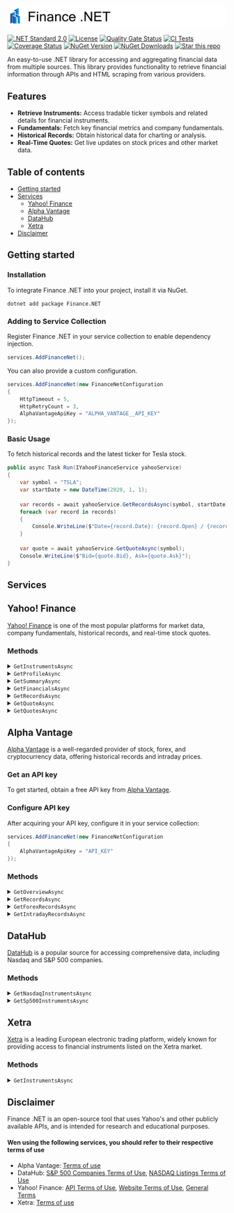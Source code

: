 ![Banner](./src/banner.png)

[![.NET Standard 2.0](https://img.shields.io/badge/.NET%20Standard-2.0-blue)](#)
[![License](https://img.shields.io/badge/License-MIT-blue.svg)](./LICENSE)
[![Quality Gate Status](https://sonarcloud.io/api/project_badges/measure?project=thorstenalpers_Finance.NET&metric=alert_status)](https://sonarcloud.io/project/issues?issueStatuses=OPEN%2CCONFIRMED&id=thorstenalpers_Finance.NET)
[![CI Tests](https://github.com/thorstenalpers/Finance.NET/actions/workflows/ci.yml/badge.svg)](https://github.com/thorstenalpers/Finance.NET/actions/workflows/ci.yml)
[![Coverage Status](https://coveralls.io/repos/github/thorstenalpers/Finance.NET/badge.svg?branch=develop)](https://coveralls.io/github/thorstenalpers/Finance.NET?branch=develop)
[![NuGet Version](https://img.shields.io/nuget/v/Finance.NET.svg)](https://www.nuget.org/packages/Finance.NET)
[![NuGet Downloads](https://img.shields.io/nuget/dt/Finance.NET.svg)](https://www.nuget.org/packages/Finance.NET)
[![Star this repo](https://img.shields.io/github/stars/thorstenalpers/Finance.NET.svg?style=social&label=Star&maxAge=60)](https://github.com/thorstenalpers/Finance.NET)

An easy-to-use .NET library for accessing and aggregating financial data from multiple sources. This library provides functionality to retrieve financial information through APIs and HTML scraping from various providers.

## Features

* **Retrieve Instruments:** Access tradable ticker symbols and related details for financial instruments.
* **Fundamentals:** Fetch key financial metrics and company fundamentals.
* **Historical Records:** Obtain historical data for charting or analysis.
* **Real-Time Quotes:** Get live updates on stock prices and other market data.

## Table of contents

* [Getting started](#getting-started)
* [Services](#services)
  * [Yahoo! Finance](#yahoo-finance)
  * [Alpha Vantage](#alpha-vantage)
  * [DataHub](#datahub)
  * [Xetra](#xetra)
* [Disclaimer](#disclaimer)

## Getting started

### Installation

To integrate Finance .NET into your project, install it via NuGet.

```shell
dotnet add package Finance.NET
```

### Adding to Service Collection

Register Finance .NET in your service collection to enable dependency injection.

```csharp
services.AddFinanceNet();
```

You can also provide a custom configuration.

```csharp
services.AddFinanceNet(new FinanceNetConfiguration
{
    HttpTimeout = 5,
    HttpRetryCount = 3,                                
    AlphaVantageApiKey = "ALPHA_VANTAGE__API_KEY"
});
```

### Basic Usage

To fetch historical records and the latest ticker for Tesla stock.

```csharp
public async Task Run(IYahooFinanceService yahooService)
{
    var symbol = "TSLA";
    var startDate = new DateTime(2020, 1, 1);

    var records = await yahooService.GetRecordsAsync(symbol, startDate);
    foreach (var record in records)
    {
        Console.WriteLine($"Date={record.Date}: {record.Open} / {record.Close}");
    }

    var quote = await yahooService.GetQuoteAsync(symbol);
    Console.WriteLine($"Bid={quote.Bid}, Ask={quote.Ask}");
}
```

## Services

## Yahoo! Finance

[Yahoo! Finance](https://finance.yahoo.com/) is one of the most popular platforms for market data, company fundamentals, historical records, and real-time stock quotes.

### Methods

<details><summary><code>GetInstrumentsAsync</code></summary>

#### Description

Retrieves a collection of financial instruments.

#### Parameters

* `EInstrumentType? filterByType`: An optional filter to specify the type of asset. If not provided, all asset types will be included. Possible values:
  * `Stock`: Most active stocks.
  * `ETF`: Most active exchange-traded funds (ETFs)
  * `Forex`: Available currencies (foreign exchange).
  * `Crypto`: Available cryptocurrencies.
  * `Index`: Available world indices.
* `CancellationToken token`: (Optional) Cancellation token to cancel the operation if needed.

#### Returns

A task that resolves to an `IEnumerable<Instrument>` containing the following properties for each item:

| Property           | Type              | Description                            | Example         |
|--------------------|-------------------|----------------------------------------|-----------------|
| `Symbol`           | `string?`         | The ticker symbol of the instrument.   | AAPL            |
| `InstrumentType`   | `EInstrumentType?`| The type of the financial instrument.  | Stock           |

#### Example

```csharp
public async Task Run(IYahooFinanceService yahooService)
{
    // Retrieve all instruments
    var instruments = await yahooService.GetInstrumentsAsync();

    // Retrieve only stock instruments
    var stockInstruments = await yahooService.GetInstrumentsAsync(EInstrumentType.Stock);

    foreach (var instrument in stockInstruments)
    {
        Console.WriteLine($"Symbol: {instrument.Symbol}, Type: {instrument.InstrumentType}");
    }
}
```

</details>

<details><summary><code>GetProfileAsync</code></summary>

#### Description

Retrieves the profile of a specific entity based on its symbol.

#### Parameters

* `string symbol`: The symbol of the quote (e.g., `"AAPL"` for Apple).
* `CancellationToken token`: (Optional) Cancellation token to cancel the operation if needed.

#### Returns

A task that resolves to a `Profile` containing the following properties:

| Property        | Type        | Description                                    | Example                     |
|-----------------|-------------|------------------------------------------------|-----------------------------|
| `Adress`        | `string?`   | The address.                     | One Apple Park Way, Cupertino, CA 95014 |
| `Phone`         | `string?`   | The phone number.                | +1-800-MY-APPLE             |
| `Website`       | `string?`   | The website URL.                 | <https://www.apple.com>       |
| `Sector`        | `string?`   | The sector in which the entity operates.       | Technology                  |
| `Industry`      | `string?`   | The industry the entity belongs to.            | Consumer Electronics        |
| `CntEmployees`  | `long?`     | The number of employees.                       | 164000                      |
| `Description`   | `string?`   | A brief description.             | Apple designs and ... |

#### Example

```csharp
public async Task Run(IYahooFinanceService yahooService)
{
    var profile = await yahooService.GetProfileAsync("AAPL");

    Console.WriteLine($"Address: {profile.Adress}");
    Console.WriteLine($"Sector: {profile.Sector}");
    Console.WriteLine($"Industry: {profile.Industry}");
    Console.WriteLine($"Description: {profile.Description}");
}
```

</details>

<details><summary><code>GetSummaryAsync</code></summary>

#### Description

Retrieves the summary of a specific asset based on its symbol.

#### Parameters

* `string symbol`: The symbol of the quote (e.g., `"AAPL"` for Apple).
* `CancellationToken token`: (Optional) Cancellation token to cancel the operation if needed.

#### Returns

A task that resolves to a `Summary` containing the following properties:

| Property                | Type          | Description                                                   | Example                 |
|-------------------------|---------------|---------------------------------------------------------------|-------------------------|
| `Name`                  | `string?`     | Name of the asset.                                            | Apple Inc.              |
| `MarketTimeNotice`      | `string?`     | Notice of market status.                                      | Market Closed           |
| `PreviousClose`         | `decimal?`    | Previous closing price.                                       | 180.14                  |
| `Open`                  | `decimal?`    | Opening price of the stock.                                   | 182.20                  |
| `Bid`                   | `decimal?`    | Current bid price.                                            | 180.00                  |
| `Ask`                   | `decimal?`    | Current ask price.                                            | 181.00                  |
| `DaysRange_Min`         | `decimal?`    | Minimum price today.                                          | 179.50                  |
| `DaysRange_Max`         | `decimal?`    | Maximum price today.                                          | 183.00                  |
| `WeekRange52_Min`       | `decimal?`    | Minimum price in 52 weeks.                                    | 130.20                  |
| `WeekRange52_Max`       | `decimal?`    | Maximum price in 52 weeks.                                    | 190.50                  |
| `Volume`                | `decimal?`    | Total volume traded today.                                    | 25,000,000              |
| `AvgVolume`             | `decimal?`    | Average daily volume.                                         | 30,000,000              |
| `MarketCap_Intraday`    | `decimal?`    | Market cap in the current session.                            | 2.85T                   |
| `Beta_5Y_Monthly`       | `decimal?`    | 5-year beta (monthly data).                                   | 1.20                    |
| `PE_Ratio_TTM`          | `decimal?`    | Price-to-earnings ratio (TTM).                                | 28.90                   |
| `EPS_TTM`               | `decimal?`    | Earnings per share (TTM).                                     | 6.22                    |
| `EarningsDate`          | `DateTime?`   | Date of the next earnings report.                             | 2025-02-15              |
| `Forward_Dividend`      | `decimal?`    | Expected forward dividend.                                    | 0.88                    |
| `Forward_Yield`         | `decimal?`    | Forward dividend yield.                                       | 0.49%                   |
| `Ex_DividendDate`       | `DateTime?`   | Ex-dividend date.                                             | 2025-01-10              |
| `OneYearTargetEst`      | `decimal?`    | One-year target price estimate.

#### Example

```csharp
public async Task Run(IYahooFinanceService yahooService)
{
    // Retrieve the summary for Apple Inc.
    var summary = await yahooService.GetSummaryAsync("AAPL");

    Console.WriteLine($"Name: {summary.Name}");
    Console.WriteLine($"Previous Close: {summary.PreviousClose}");
    Console.WriteLine($"Open: {summary.Open}");
    Console.WriteLine($"Bid: {summary.Bid}");
    Console.WriteLine($"Ask: {summary.Ask}");
    Console.WriteLine($"Average Volume: {summary.AvgVolume}");
    Console.WriteLine($"EPS (TTM): {summary.EPS_TTM}");
}
```

</details>

<details><summary><code>GetFinancialsAsync</code></summary>

#### Description

Retrieves the financial reports for a specified asset identified by its symbol.

#### Parameters

* `string symbol`: The symbol of the quote (e.g., `"AAPL"` for Apple).
* `CancellationToken token`: (Optional) Cancellation token to cancel the operation if needed.

#### Returns

A task that resolves to a `Dictionary<string, FinancialReport>` where the key is the label (e.g., "Annual Report 2024") and the value is a `FinancialReport` containing the following properties:

| Property                                         | Type          | Description                                                                                 | Example                  |
|--------------------------------------------------|---------------|---------------------------------------------------------------------------------------------|--------------------------|
| `TickerSymbol`                                   | `string?`     | The company's stock symbol.                                                                | AAPL                     |
| `TotalRevenue`                                   | `decimal?`    | Total revenue generated.                                                                   | 394,328,000,000          |
| `CostOfRevenue`                                  | `decimal?`    | Direct costs of goods/services sold.                                                       | 213,459,000,000          |
| `GrossProfit`                                    | `decimal?`    | Gross profit (Revenue - Cost of Revenue).                                                  | 180,869,000,000          |
| `OperatingExpense`                               | `decimal?`    | Operating expenses incurred.                                                               | 34,152,000,000           |
| `OperatingIncome`                                | `decimal?`    | Operating income (Gross Profit - Operating Expenses).                                      | 146,717,000,000          |
| `NetNonOperatingInterestIncomeExpense`           | `decimal?`    | Net non-operating interest income/expense.                                                 | 2,500,000,000            |
| `OtherIncomeExpense`                             | `decimal?`    | Other non-core income/expenses.                                                            | -1,200,000,000           |
| `PretaxIncome`                                   | `decimal?`    | Pretax income before taxes.                                                                | 148,017,000,000          |
| `TaxProvision`                                   | `decimal?`    | Income taxes provisioned.                                                                  | 25,000,000,000           |
| `NetIncomeCommonStockholders`                    | `decimal?`    | Net income for common stockholders.                                                       | 123,017,000,000          |
| `DilutedNIAvailableToComStockholders`            | `decimal?`    | Diluted net income for common stockholders.                                               | 120,517,000,000          |
| `BasicEPS`                                       | `decimal?`    | Basic earnings per share.                                                                  | 6.25                     |
| `DilutedEPS`                                     | `decimal?`    | Diluted earnings per share.                                                                | 6.15                     |
| `BasicAverageShares`                             | `decimal?`    | Basic average shares for EPS.                                                             | 19,700,000,000           |
| `DilutedAverageShares`                           | `decimal?`    | Diluted average shares for EPS.                                                           | 19,600,000,000           |
| `TotalOperatingIncomeAsReported`                 | `decimal?`    | Reported total operating income.                                                          | 146,700,000,000          |
| `TotalExpenses`                                  | `decimal?`    | Total expenses incurred.                                                                   | 247,611,000,000          |
| `NetIncomeFromContinuingAndDiscontinuedOperation`| `decimal?`    | Net income from all operations.                                                           | 123,017,000,000          |
| `NormalizedIncome`                               | `decimal?`    | Normalized income adjusted for irregularities.                                             | 125,500,000,000          |
| `InterestIncome`                                 | `decimal?`    | Interest income earned.                                                                   | 5,000,000,000            |
| `InterestExpense`                                | `decimal?`    | Interest expense incurred.                                                                | 2,500,000,000            |
| `NetInterestIncome`                              | `decimal?`    | Net interest income (Income - Expense).                                                  | 2,500,000,000            |
| `EBIT`                                           | `decimal?`    | Earnings Before Interest and Taxes.                                                       | 148,217,000,000          |
| `EBITDA`                                         | `decimal?`    | Earnings Before Interest, Taxes, Depreciation, and Amortization.                          | 151,217,000,000          |
| `ReconciledCostOfRevenue`                        | `decimal?`    | Adjusted cost of revenue.                                                                 | 212,000,000,000          |
| `ReconciledDepreciation`                         | `decimal?`    | Adjusted depreciation expense.                                                            | 3,000,000,000            |
| `NetIncomeFromContinuingOperationNetMinorityInterest` | `decimal?`| Net income from continuing operations.                                                   | 121,017,000,000          |
| `TotalUnusualItemsExcludingGoodwill`             | `decimal?`    | Total unusual items, excluding goodwill.                                                  | -2,000,000,000           |
| `TotalUnusualItems`                              | `decimal?`    | Total unusual items, including goodwill.                                                  | -2,000,000,000           |
| `NormalizedEBITDA`                               | `decimal?`    | Adjusted EBITDA for unusual items.                                                       | 153,217,000,000          |
| `TaxRateForCalcs`                                | `decimal?`    | Tax rate used in calculations.                                                           | 16.9%                    |
| `TaxEffectOfUnusualItems`                        | `decimal?`    | Tax effect of unusual items.                                                             | -500,000,000             |

#### Example

```csharp
public async Task Run(IYahooFinanceService yahooService)
{
    // Retrieve financial reports for Apple Inc.
    var financialReports = await yahooService.GetFinancialsAsync("AAPL");

    foreach (var label in financialReports.Keys)
    {
        var report = financialReports[label];
        Console.WriteLine($"Label: {label}");
        Console.WriteLine($"Ticker Symbol: {report.TickerSymbol}");
        Console.WriteLine($"Total Revenue: {report.TotalRevenue}");
        Console.WriteLine($"Cost of Revenue: {report.CostOfRevenue}");
        Console.WriteLine($"Gross Profit: {report.GrossProfit}");
        Console.WriteLine($"Operating Income: {report.OperatingIncome}");
        Console.WriteLine($"Net Income: {report.NetIncomeCommonStockholders}");
        Console.WriteLine();
    }
}
```

</details>

<details><summary><code>GetRecordsAsync</code></summary>

#### Description

Retrieves historical stock market data records for a specified asset identified by its symbol. Users can specify an optional date range.

#### Parameters

* `string symbol`: The symbol of the quote (e.g., `"AAPL"` for Apple).
* `DateTime? startDate`: (Optional) Start date for retrieving historical records. Defaults to 7 days before the current date if not provided.
* `DateTime? endDate`: (Optional) End date for retrieving historical records. Defaults to the current date if not provided.
* `CancellationToken token`: (Optional) Cancellation token to cancel the operation if needed.

#### Returns

A task that resolves to an `IEnumerable<Record>`, where each `Record` represents a historical data point with the following properties:

| Property          | Type        | Description                                                                                 | Example           |
|-------------------|-------------|---------------------------------------------------------------------------------------------|-------------------|
| `Date`            | `DateTime`  | The date of the record.                                                                     | 2025-01-01        |
| `Open`            | `decimal?`  | The opening price.                                                                          | 150.25            |
| `High`            | `decimal?`  | The highest price during the trading session.                                               | 155.00            |
| `Low`             | `decimal?`  | The lowest price during the trading session.                                                | 148.50            |
| `Close`           | `decimal?`  | The closing price at the end of the trading session.                                        | 152.75            |
| `AdjustedClose`   | `decimal?`  | The adjusted closing price, accounting for stock splits and dividends.                      | 153.00            |
| `Volume`          | `long?`     | The trading volume (number of shares traded).                                               | 10,000,000        |

#### Example

```csharp
public async Task Run(IYahooFinanceService yahooService)
{
    // Retrieve historical records for Apple Inc. for the last 30 days
    var startDate = DateTime.UtcNow.AddDays(-30);
    var endDate = DateTime.UtcNow;

    var records = await yahooService.GetRecordsAsync("AAPL", startDate, endDate);

    foreach (var record in records)
    {
        Console.WriteLine($"Date: {record.Date:yyyy-MM-dd}");
        Console.WriteLine($"Open: {record.Open:C}");
        Console.WriteLine($"Close: {record.Close:C}");
        Console.WriteLine();
    }
}
```

</details>

<details><summary><code>GetQuoteAsync</code></summary>

#### Description

Retrieves detailed information about a specific financial quote, identified by its symbol. This API is useful for accessing comprehensive data about a stock, ETF, or other traded financial instruments.

#### Parameters

* `string symbol`: The symbol of the quote (e.g., `"AAPL"` for Apple).
* `CancellationToken token`: (Optional) A cancellation token that can be used to cancel the operation if needed.

#### Returns

A task that resolves to a `Quote` object. The `Quote` record contains detailed information about the requested financial instrument, as described in the table below.

| Property                          | Type         | Description                                                             | Example           |
|------------------------------------|--------------|-------------------------------------------------------------------------|-------------------|
| `Language`                         | `string?`    | The language of the quote.                                               | "en"              |
| `Region`                           | `string?`    | The region of the quote.                                                 | "US"              |
| `QuoteType`                        | `string?`    | The type of the quote.                                                   | "equity"          |
| `TypeDisp`                         | `string?`    | The display type of the quote.                                           | "STOCK"           |
| `QuoteSourceName`                  | `string?`    | The source of the quote.                                                 | "Yahoo Finance"   |
| `CustomPriceAlertConfidence`       | `string?`    | The confidence level of a custom price alert.                            | "HIGH"            |
| `Currency`                         | `string?`    | The currency in which the stock is traded.                               | "USD"             |
| `Exchange`                         | `string?`    | The exchange on which the stock is listed.                               | "NASDAQ"          |
| `ShortName`                        | `string?`    | The short name of the symbol.                                            | "AAPL"            |
| `LongName`                         | `string?`    | The full name of the symbol.                                             | "Apple Inc."      |
| `ExchangeTimezoneName`             | `string?`    | The time zone of the exchange.                                           | "America/New_York"|
| `ExchangeTimezoneShortName`        | `string?`    | The abbreviated time zone of the exchange.                               | "EST"             |
| `GmtOffSetMilliseconds`            | `long?`      | The GMT offset in milliseconds.             | -18000000         |
| `Market`                           | `string?`    | The market the instrument is listed on.                                  | "Equity"          |
| `EsgPopulated`                     | `bool?`      | Indicates if ESG.  | `true`            |
| `RegularMarketChangePercent`       | `double?`    | The percentage change in the regular market price.                       | 2.35              |
| `RegularMarketPrice`               | `double?`    | The regular market price of the stock.                                   | 145.67            |
| `MarketState`                      | `string?`    | The market state (e.g., open or closed).                                 | "OPEN"            |
| `FullExchangeName`                 | `string?`    | The full name of the exchange.                                           | "NASDAQ Stock Market"|
| `FinancialCurrency`                | `string?`    | The financial currency used for the quote.                               | "USD"             |
| `RegularMarketOpen`                | `double?`    | The opening price of the regular market.                                 | 143.50            |
| `AverageDailyVolume3Month`         | `long?`      | The average volume over the last 3 months.                               | 1500000           |
| `AverageDailyVolume10Day`          | `long?`      | The average volume over the last 10 days.                                | 2000000           |
| `FiftyTwoWeekLowChange`            | `double?`    | The change in the 52-week low price.                                    | 10.00             |
| `FiftyTwoWeekLowChangePercent`     | `double?`    | The percentage change in the 52-week low price.                         | 7.5               |
| `FiftyTwoWeekRange`                | `string?`    | The 52-week price range.                                                 | "120.00 - 160.00" |
| `FiftyTwoWeekHighChange`           | `double?`    | The change in the 52-week high price.                                   | -5.00             |
| `FiftyTwoWeekHighChangePercent`    | `double?`    | The percentage change in the 52-week high price.                        | -3.12             |
| `FiftyTwoWeekLow`                  | `double?`    | The price at its 52-week low.                                           | 120.00            |
| `FiftyTwoWeekHigh`                 | `double?`    | The price at its 52-week high.                                          | 160.00            |
| `FiftyTwoWeekChangePercent`        | `double?`    | The percentage change in the 52-week price.                             | 5.0               |
| `EarningsDate`                     | `DateTime?`  | The earnings date.                                                       | 2025-02-01        |
| `DividendRate`                     | `double?`    | The current dividend rate.                                               | 0.22              |
| `DividendDate`                     | `DateTime?`  | The date of the next dividend payment.                                   | 2025-04-15        |
| `TrailingAnnualDividendYield`      | `double?`    | The trailing annual dividend yield.                                      | 1.5               |
| `MarketCap`                        | `long?`      | The market capitalization of the company.                                | 2450000000000     |
| `ForwardPe`                        | `double?`    | The forward PE ratio.                                                    | 28.9              |
| `PriceToBook`                      | `double?`    | The price-to-book ratio.                                                 | 12.5              |
| `AverageAnalystRating`             | `string?`    | The average analyst rating.                                              | "Buy"             |
| `Tradeable`                        | `bool?`      | Indicates whether the instrument is tradeable.                           | `true`            |
| `HasPrePostMarketData`             | `bool?`      | Has the quote pre/post-market data.                    | `true`            |
| `FirstTradeDate`                   | `DateTime?`  | The date of the first trade.                                             | 1980-12-12        |
| `DisplayName`                      | `string?`    | The display name of the stock.                                           | "Apple Inc."      |
| `Symbol`                           | `string?`    | The symbol (ticker) of the stock.                                        | "AAPL"            |

#### Example

```csharp
public async Task DisplayQuote(IYahooFinanceService yahooService)
{
    // Retrieve a quote for Apple Inc.
    var quote = await yahooService.GetQuoteAsync("AAPL");

    Console.WriteLine($"Symbol: {quote.Symbol}");
    Console.WriteLine($"Name: {quote.ShortName}");
    Console.WriteLine($"Market Price: {quote.RegularMarketPrice:C}");
    Console.WriteLine($"52-Week High: {quote.FiftyTwoWeekHigh:C}");
    Console.WriteLine($"52-Week Low: {quote.FiftyTwoWeekLow:C}");
    Console.WriteLine($"Market Cap: {quote.MarketCap:N0}");
    Console.WriteLine($"Currency: {quote.Currency}");
}
```

</details>

<details><summary><code>GetQuotesAsync</code></summary>

#### Description

Retrieves quote data for multiple financial instruments identified by their symbols. The data includes detailed information about each instrument, such as pricing, market performance, and other financial metrics.

#### Parameters

* `List<string> symbols`: A list of symbols for which to retrieve data (e.g., `["AAPL", "MSFT", "GOOGL"]`).
* `CancellationToken token`: (Optional) Cancellation token to cancel the operation if needed.

#### Returns

A task that resolves to an `IEnumerable<Quote>`, where each `Quote` provides comprehensive data about a specific instrument.

| Property                          | Type         | Description                                                             | Example           |
|------------------------------------|--------------|-------------------------------------------------------------------------|-------------------|
| `Language`                         | `string?`    | The language of the quote.                                               | "en"              |
| `Region`                           | `string?`    | The region of the quote.                                                 | "US"              |
| `QuoteType`                        | `string?`    | The type of the quote.                                                   | "equity"          |
| `TypeDisp`                         | `string?`    | The display type of the quote.                                           | "STOCK"           |
| `QuoteSourceName`                  | `string?`    | The source of the quote.                                                 | "Yahoo Finance"   |
| `CustomPriceAlertConfidence`       | `string?`    | The confidence level of a custom price alert.                            | "HIGH"            |
| `Currency`                         | `string?`    | The currency in which the stock is traded.                               | "USD"             |
| `Exchange`                         | `string?`    | The exchange on which the stock is listed.                               | "NASDAQ"          |
| `ShortName`                        | `string?`    | The short name of the symbol.                                            | "AAPL"            |
| `LongName`                         | `string?`    | The full name of the symbol.                                             | "Apple Inc."      |
| `ExchangeTimezoneName`             | `string?`    | The time zone of the exchange.                                           | "America/New_York"|
| `ExchangeTimezoneShortName`        | `string?`    | The abbreviated time zone of the exchange.                               | "EST"             |
| `GmtOffSetMilliseconds`            | `long?`      | The GMT offset in milliseconds.             | -18000000         |
| `Market`                           | `string?`    | The market the instrument is listed on.                                  | "Equity"          |
| `EsgPopulated`                     | `bool?`      | Indicates if ESG.  | `true`            |
| `RegularMarketChangePercent`       | `double?`    | The percentage change in the regular market price.                       | 2.35              |
| `RegularMarketPrice`               | `double?`    | The regular market price of the stock.                                   | 145.67            |
| `MarketState`                      | `string?`    | The market state (e.g., open or closed).                                 | "OPEN"            |
| `FullExchangeName`                 | `string?`    | The full name of the exchange.                                           | "NASDAQ Stock Market"|
| `FinancialCurrency`                | `string?`    | The financial currency used for the quote.                               | "USD"             |
| `RegularMarketOpen`                | `double?`    | The opening price of the regular market.                                 | 143.50            |
| `AverageDailyVolume3Month`         | `long?`      | The average volume over the last 3 months.                               | 1500000           |
| `AverageDailyVolume10Day`          | `long?`      | The average volume over the last 10 days.                                | 2000000           |
| `FiftyTwoWeekLowChange`            | `double?`    | The change in the 52-week low price.                                    | 10.00             |
| `FiftyTwoWeekLowChangePercent`     | `double?`    | The percentage change in the 52-week low price.                         | 7.5               |
| `FiftyTwoWeekRange`                | `string?`    | The 52-week price range.                                                 | "120.00 - 160.00" |
| `FiftyTwoWeekHighChange`           | `double?`    | The change in the 52-week high price.                                   | -5.00             |
| `FiftyTwoWeekHighChangePercent`    | `double?`    | The percentage change in the 52-week high price.                        | -3.12             |
| `FiftyTwoWeekLow`                  | `double?`    | The price at its 52-week low.                                           | 120.00            |
| `FiftyTwoWeekHigh`                 | `double?`    | The price at its 52-week high.                                          | 160.00            |
| `FiftyTwoWeekChangePercent`        | `double?`    | The percentage change in the 52-week price.                             | 5.0               |
| `EarningsDate`                     | `DateTime?`  | The earnings date.                                                       | 2025-02-01        |
| `DividendRate`                     | `double?`    | The current dividend rate.                                               | 0.22              |
| `DividendDate`                     | `DateTime?`  | The date of the next dividend payment.                                   | 2025-04-15        |
| `TrailingAnnualDividendYield`      | `double?`    | The trailing annual dividend yield.                                      | 1.5               |
| `MarketCap`                        | `long?`      | The market capitalization of the company.                                | 2450000000000     |
| `ForwardPe`                        | `double?`    | The forward PE ratio.                                                    | 28.9              |
| `PriceToBook`                      | `double?`    | The price-to-book ratio.                                                 | 12.5              |
| `AverageAnalystRating`             | `string?`    | The average analyst rating.                                              | "Buy"             |
| `Tradeable`                        | `bool?`      | Indicates whether the instrument is tradeable.                           | `true`            |
| `HasPrePostMarketData`             | `bool?`      | Has the quote pre/post-market data.                    | `true`            |
| `FirstTradeDate`                   | `DateTime?`  | The date of the first trade.                                             | 1980-12-12        |
| `DisplayName`                      | `string?`    | The display name of the stock.                                           | "Apple Inc."      |
| `Symbol`                           | `string?`    | The symbol (ticker) of the stock.                                        | "AAPL"            |

#### Example

```csharp
public async Task Run(IYahooFinanceService yahooService)
{
    // Retrieve quotes for Apple, Microsoft, and Google
    var symbols = new List<string> { "AAPL", "MSFT", "GOOGL" };

    var quotes = await yahooService.GetQuotesAsync(symbols);

    foreach (var quote in quotes)
    {
        Console.WriteLine($"Symbol: {quote.Symbol}");
        Console.WriteLine($"Name: {quote.DisplayName}");
        Console.WriteLine($"Price: {quote.RegularMarketPrice:C}");
        Console.WriteLine($"52-Week High: {quote.FiftyTwoWeekHigh:C}");
        Console.WriteLine($"52-Week Low: {quote.FiftyTwoWeekLow:C}");
        Console.WriteLine($"Market Cap: {quote.MarketCap:N0}");
        Console.WriteLine($"Dividend Yield: {quote.DividendYield:P}");
        Console.WriteLine($"Earnings Date: {quote.EarningsDate:yyyy-MM-dd}");
        Console.WriteLine();
    }
}
```

</details>

## Alpha Vantage

[Alpha Vantage](https://www.alphavantage.co) is a well-regarded provider of stock, forex, and cryptocurrency data, offering historical records and intraday prices.

### Get an API key

To get started, obtain a free API key from [Alpha Vantage](https://www.alphavantage.co/support/#api-key).

### Configure API key

After acquiring your API key, configure it in your service collection:

```csharp
services.AddFinanceNet(new FinanceNetConfiguration
{
    AlphaVantageApiKey = "API_KEY"
});
```

### Methods

<details><summary><code>GetOverviewAsync</code></summary>

#### Description

Retrieves an instrument overview for a specified stock symbol.

#### Parameters

* `string symbol`: The symbol of the asset (e.g., `"AAPL"` for Apple).
* `CancellationToken token`: (Optional) A token to cancel the operation if needed.

#### Returns

A task that resolves to an `InstrumentOverview?`. The `InstrumentOverview` contains the following properties that provide key information about the company:

| Property                      | Type       | Description                                                                                | Example                           |
|-------------------------------|------------|--------------------------------------------------------------------------------------------|-----------------------------------|
| `Symbol`                       | `string?`  | The stock symbol.                                                                          | "AAPL"                            |
| `AssetType`                    | `string?`  | The type of asset (e.g., stock, ETF).                                                      | "Equity"                          |
| `Name`                         | `string?`  | The name of the ticker or company.                                                         | "Apple Inc."                      |
| `Description`                  | `string?`  | A brief company description.                                                               | "Designs ... ."   |
| `CIK`                          | `string?`  | The Central Index Key (CIK) of the company.                                                | "0000320193"                      |
| `Exchange`                     | `string?`  | The exchange where the company is listed.                                                  | "NASDAQ"                          |
| `Currency`                     | `string?`  | The currency used for financials.                                                          | "USD"                             |
| `Country`                      | `string?`  | The country where the company is located.                                                  | "United States"                   |
| `Sector`                       | `string?`  | The company's sector (e.g., Technology).                                                   | "Technology"                      |
| `Industry`                     | `string?`  | The industry the company operates in.                                                      | "Consumer Electronics"            |
| `Address`                      | `string?`  | The company's headquarters address.                                                        | "Cupertino, CA"                   |
| `OfficialSite`                 | `string?`  | The official website of the company.                                                       | "<https://www.apple.com>"            |
| `FiscalYearEnd`                | `string?`  | The fiscal year end date.                                                                   | "September 30"                    |
| `LatestQuarter`                | `string?`  | The most recent available quarter.                                                         | "Q3 2024"                         |
| `MarketCapitalization`         | `long?`    | The market capitalization.                                                                  | 2320000000000                     |
| `EBITDA`                       | `string?`  | EBITDA.                           | "11200000000"                     |
| `PERatio`                      | `string?`  | The Price-to-Earnings ratio.                                                                | "27.5"                            |
| `PEGRatio`                     | `string?`  | The Price/Earnings-to-Growth ratio.                                                         | "1.4"                             |
| `BookValue`                    | `string?`  | The company's book value.                                                                  | "10.52"                           |
| `DividendPerShare`             | `string?`  | The dividend per share.                                                                     | "0.82"                            |
| `DividendYield`                | `string?`  | The dividend yield.                                                                         | "1.5%"                             |
| `EPS`                          | `string?`  | Earnings per share.                                                                         | "5.26"                            |
| `RevenuePerShareTTM`           | `string?`  | Revenue per share for the trailing twelve months.                                           | "30.5"                            |
| `ProfitMargin`                 | `string?`  | Profit margin.                                                                              | "25%"                             |
| `OperatingMarginTTM`           | `string?`  | Operating margin for the trailing twelve months.                                            | "22%"                             |
| `ReturnOnAssetsTTM`            | `string?`  | Return on assets for the trailing twelve months.                                           | "14%"                             |
| `ReturnOnEquityTTM`            | `string?`  | Return on equity for the trailing twelve months.                                           | "40%"                             |
| `RevenueTTM`                   | `string?`  | Revenue for the trailing twelve months.                                                     | "386000000000"                    |
| `GrossProfitTTM`               | `string?`  | Gross profit for the trailing twelve months.                                                | "160000000000"                    |
| `DilutedEPSTTM`                | `string?`  | Diluted earnings per share for the trailing twelve months.                                 | "5.10"                            |
| `QuarterlyEarningsGrowthYOY`   | `string?`  | Quarterly earnings growth year-over-year.                                                  | "15%"                             |
| `QuarterlyRevenueGrowthYOY`    | `string?`  | Quarterly revenue growth year-over-year.                                                   | "10%"                             |
| `AnalystTargetPrice`           | `string?`  | Analyst target price for the stock.                                                        | "175.00"                          |
| `AnalystRatingStrongBuy`       | `string?`  | Percentage of analysts recommending a strong buy.                                           | "60%"                             |
| `AnalystRatingBuy`             | `string?`  | Percentage of analysts recommending a buy.                                                 | "30%"                             |
| `AnalystRatingHold`            | `string?`  | Percentage of analysts recommending a hold.                                                | "10%"                             |
| `AnalystRatingSell`            | `string?`  | Percentage of analysts recommending a sell.                                                 | "0%"                              |
| `AnalystRatingStrongSell`      | `string?`  | Percentage of analysts recommending a strong sell.                                          | "0%"                              |
| `TrailingPE`                   | `string?`  | Trailing Price-to-Earnings ratio.                                                           | "28"                              |
| `ForwardPE`                    | `string?`  | Forward Price-to-Earnings ratio.                                                            | "25"                              |
| `PriceToSalesRatioTTM`         | `string?`  | Price-to-Sales ratio for the trailing twelve months.                                        | "6.5"                             |
| `PriceToBookRatio`             | `string?`  | Price-to-Book ratio.                                                                        | "4.3"                             |
| `EVToRevenue`                  | `string?`  | Enterprise value-to-revenue ratio.                                                          | "8.2"                             |
| `EVToEBITDA`                   | `string?`  | Enterprise value-to-EBITDA ratio.                                                           | "14.5"                            |
| `Beta`                         | `string?`  | Beta value, measuring stock volatility.                                                     | "1.2"                             |
| `FiftySecondWeekHigh`          | `string?`  | 52-week high stock price.                                                                   | "179.50"                          |
| `FiftySecondWeekLow`           | `string?`  | 52-week low stock price.                                                                    | "120.10"                          |
| `FiftyDayMovingAverage`        | `string?`  | 50-day moving average.                                                                      | "153.25"                          |
| `TwoHundredDayMovingAverage`   | `string?`  | 200-day moving average.                                                                     | "157.80"                          |
| `SharesOutstanding`            | `string?`  | Number of shares outstanding.                                                               | "5000000000"                      |
| `DividendDate`                 | `string?`  | Next dividend payment date.                                                                  | "2025-02-01"                      |
| `ExDividendDate`               | `string?`  | Ex-dividend date.

#### Example

```csharp
public async Task Run(IAlphaVantageService alphaVantageService)
{
    // Retrieve the overview for Apple Inc.
    var overview = await alphaVantageService.GetOverviewAsync("AAPL");

    if (overview != null)
    {
        Console.WriteLine($"Symbol: {overview.Symbol}");
        Console.WriteLine($"Name: {overview.Name}");
        Console.WriteLine($"Sector: {overview.Sector}");
        Console.WriteLine($"Market Capitalization: {overview.MarketCapitalization}");
        Console.WriteLine($"Dividend Yield: {overview.DividendYield}");
        Console.WriteLine($"P/E Ratio: {overview.PERatio}");
        Console.WriteLine($"Revenue (TTM): {overview.RevenueTTM}");
    }
}
```

</details>

<details><summary><code>GetRecordsAsync</code></summary>

#### Description

Retrieves historical daily stock records for a given symbol within an optional date range.

#### Parameters

* `string symbol`: The stock symbol (e.g., `"AAPL"` for Apple).
* `DateTime? startDate`: (Optional) Start date for the records. Defaults to 7 days ago.
* `DateTime? endDate`: (Optional) End date for the records. Defaults to current date.
* `CancellationToken token`: (Optional) A token to cancel the operation.

#### Returns

A task that resolves to an `IEnumerable<Record>`, with the following properties:

| Property            | Type       | Description                                                                              | Example     |
|---------------------|------------|------------------------------------------------------------------------------------------|-------------|
| `Date`              | `DateTime` | The date of the record.                                                                  | "2024-12-15"|
| `Open`              | `double?`  | The opening price of the asset.                                                          | 150.25      |
| `Low`               | `double?`  | The lowest price of the asset on that date.                                               | 148.75      |
| `High`              | `double?`  | The highest price of the asset on that date.                                             | 153.50      |
| `Close`             | `double?`  | The closing price of the asset.                                                          | 151.00      |
| `AdjustedClose`     | `double?`  | The adjusted closing price, considering stock splits and dividends.                       | 150.80      |
| `Volume`            | `long?`    | The trading volume of the asset on that date.                                            | 1000000     |
| `SplitCoefficient`  | `double?`  | The stock split coefficient, if any, for the given date.                                  | 1.0         |

#### Example

```csharp
public async Task Run(IAlphaVantageService alphaVantageService)
{
    // Retrieve historical records for Apple Inc. (AAPL)
    var records = await alphaVantageService.GetRecordsAsync("AAPL", DateTime.Now.AddDays(-7), DateTime.Now);

    foreach (var record in records)
    {
        Console.WriteLine($"Date: {record.Date.ToShortDateString()}");
        Console.WriteLine($"Open: {record.Open}");
        Console.WriteLine($"High: {record.High}");
        Console.WriteLine($"Low: {record.Low}");
        Console.WriteLine($"Close: {record.Close}");
        Console.WriteLine($"Adjusted Close: {record.AdjustedClose}");
        Console.WriteLine($"Volume: {record.Volume}");
        Console.WriteLine($"Split Coefficient: {record.SplitCoefficient}");
        Console.WriteLine();
    }
}
```

</details>

<details><summary><code>GetForexRecordsAsync</code></summary>

#### Description

Retrieves historical daily forex (foreign exchange) records for a given currency pair within a specified date range.

#### Parameters

* `string currency1`: The source currency (e.g., `"USD"`).
* `string currency2`: The target currency (e.g., `"EUR"`).
* `DateTime startDate`: The start date for the records.
* `DateTime? endDate`: (Optional) The end date for the records. Defaults to the current date.
* `CancellationToken token`: (Optional) A token to cancel the operation.

#### Returns

A task that resolves to an `IEnumerable<ForexRecord>`, with the following properties:

| Property            | Type       | Description                                                                              | Example     |
|---------------------|------------|------------------------------------------------------------------------------------------|-------------|
| `Date`              | `DateTime?` | The date of the forex record.                                                            | "2024-12-15"|
| `Open`              | `double?`  | The opening price of the currency pair for that date.                                     | 1.1215      |
| `High`              | `double?`  | The highest price of the currency pair for that date.                                    | 1.1250      |
| `Low`               | `double?`  | The lowest price of the currency pair for that date.                                     | 1.1180      |
| `Close`             | `double?`  | The closing price of the currency pair for that date.                                    | 1.1220      |

#### Example

```csharp
public async Task Run(IAlphaVantageService alphaVantageService)
{
    // Retrieve historical forex records for USD to EUR
    var forexRecords = await alphaVantageService.GetForexRecordsAsync("USD", "EUR", DateTime.Now.AddDays(-7));

    foreach (var record in forexRecords)
    {
        Console.WriteLine($"Date: {record.Date}");
        Console.WriteLine($"Open: {record.Open}");
        Console.WriteLine($"Close: {record.Close}");
    }
}
```

</details>

<details><summary><code>GetIntradayRecordsAsync</code></summary>

#### Description

Retrieves intraday stock records for a given symbol within a specified date range and time interval.

#### Parameters

* `string symbol`: The stock symbol (e.g., `"AAPL"` for Apple).
* `DateTime startDate`: The start date for the records.
* `DateTime? endDate`: (Optional) The end date for the records. Defaults to the current date.
* `EInterval interval`: The time interval between data points. Default is 15 minutes. Possible values:
  * `Interval_1Min`
  * `Interval_5Min`
  * `Interval_15Min`
  * `Interval_30Min`
  * `Interval_60Min`
* `CancellationToken token`: (Optional) A token to cancel the operation.

#### Returns

A task that resolves to an `IEnumerable<IntradayRecord>`, with the following properties:

| Property         | Type       | Description                                                             | Example     |
|------------------|------------|-------------------------------------------------------------------------|-------------|
| `DateTime`       | `DateTime` | The date and time of the record.                                         | "2024-12-15 09:30" |
| `Open`           | `double`   | The opening price of the stock for that interval.                        | 145.32      |
| `High`           | `double`   | The highest price of the stock for that interval.                        | 147.10      |
| `Low`            | `double`   | The lowest price of the stock for that interval.                         | 144.98      |
| `Close`          | `double`   | The closing price of the stock for that interval.                        | 146.30      |
| `Volume`         | `long`     | The trading volume during that interval.                                 | 1234567    |

#### Example

```csharp
public async Task Run(IAlphaVantageService alphaVantageService)
{
    // Retrieve intraday stock records for AAPL with a 15-minute interval
    var intradayRecords = await alphaVantageService.GetIntradayRecordsAsync("AAPL", DateTime.Now.AddDays(-1), DateTime.Now, EInterval.Interval_15Min);

    foreach (var record in intradayRecords)
    {
        Console.WriteLine($"DateTime: {record.DateTime}");
        Console.WriteLine($"Open: {record.Open}");
        Console.WriteLine($"Close: {record.Close}");
    }
}
```

</details>

## DataHub

[DataHub](https://datahub.io) is a popular source for accessing comprehensive data, including Nasdaq and S&P 500 companies.

### Methods

<details><summary><code>GetNasdaqInstrumentsAsync</code></summary>

#### Description

Retrieves a collection of more than 4,000 Nasdaq instruments.

#### Parameters

* `CancellationToken token`: (Optional) Cancellation token.

#### Returns

A task that resolves to an `IEnumerable<NasdaqInstrument>` containing the following properties for each item:

| Property | Type       | Description                                       | Example       |
|----------|------------|---------------------------------------------------|---------------|
| `Symbol` | `string?`  | The ticker symbol of the instrument.              | TSLA          |
| `Name`   | `string?`  | The company name associated with the instrument. | Tesla, Inc.   |

#### Example

```csharp
public async Task Run(IDataHubService datahubService)
{
    var instruments = await datahubService.GetNasdaqInstrumentsAsync();
    foreach (var item in instruments)
    {
        Console.WriteLine($"Symbol: {item.Symbol}, Name: {item.Name}");
    }
}
```

</details>

<details><summary><code>GetSp500InstrumentsAsync</code></summary>

#### Description

Retrieves a collection of S&P 500 instruments.

#### Parameters

* `CancellationToken token`: (Optional) Cancellation token.

#### Returns

A task that resolves to an `IEnumerable<Sp500Instrument>` containing the following properties for each item:

| Property             | Type         | Description                         | Example            |
|----------------------|--------------|-------------------------------------|--------------------|
| `Symbol`             | `string?`    | Ticker symbol of the instrument.    | TSLA               |
| `Name`               | `string?`    | Name of the instrument/company.     | Tesla, Inc.        |
| `Sector`             | `string?`    | Sector of the instrument.           | Automobile Manufacturers |
| `Price`              | `double?`    | Current price of the instrument.    | 345.16             |
| `PriceEarnings`      | `double?`    | Price-to-earnings ratio.            | 94.31              |
| `DividendYield`      | `double?`    | Dividend yield.                     | 0.89               |
| `EarningsShare`      | `double?`    | Earnings per share.                 | 3.66               |
| `FiftyTwoWeekLow`    | `double?`    | 52-week low price.                  | 338.8              |
| `FiftyTwoWeekHigh`   | `double?`    | 52-week high price.                 | 361.93             |
| `MarketCap`          | `long?`      | Market capitalization.              | 1107284384000      |
| `EBITDA`             | `long?`      | EBITDA value.                       | 13244000256        |
| `PriceSales`         | `double?`    | Price-to-sales ratio.               | 11.41              |
| `PriceBook`          | `double?`    | Price-to-book ratio.                | 15.82              |

#### Example

```csharp
public async Task Run(IDataHubService datahubService)
{
    var instruments = await datahubService.GetSp500InstrumentsAsync();
    foreach (var item in instruments)
    {
        Console.WriteLine($"Symbol: {item.Symbol}, Name: {item.Name}, Sector: {item.Sector}");
    }
}
```

</details>

## Xetra

[Xetra](https://www.xetra.com/) is a leading European electronic trading platform, widely known for providing access to financial instruments listed on the Xetra market.

### Methods

<details><summary><code>GetInstrumentsAsync</code></summary>

#### Description

Retrieves a collection of more than 3,000 Xetra instruments.

#### Parameters

* `CancellationToken token`: (Optional) Cancellation token.

#### Returns

A task that resolves to an `IEnumerable<Instrument>` containing the following properties for each item:

| Property          | Type       | Description                                         | Example             |
|-------------------|------------|-----------------------------------------------------|---------------------|
| `Symbol`          | `string?`  | Ticker symbol of the financial instrument.          | TL0.DE              |
| `InstrumentStatus`| `string?`  | Current status of the instrument.                   | Active              |
| `InstrumentName`  | `string?`  | Full name of the financial instrument.              | TESLA INC. DL -,001 |
| `ISIN`            | `string?`  | International Securities Identification Number.      | US88160R1014        |
| `WKN`             | `string?`  | German securities identification number.            | 000A1CX3T           |
| `Mnemonic`        | `string?`  | Shorthand or mnemonic code for the instrument.      | TL0                 |
| `InstrumentType`  | `string?`  | Type of financial instrument (e.g., CS, ETF, ETN).  | CS                  |
| `Currency`        | `string?`  | Currency in which the instrument is traded.         | EUR                 |

#### Example

```csharp
public async Task Run(IXetraService xetraService)
{
    var instruments = await xetraService.GetInstrumentsAsync();
    foreach (var item in instruments)
    {
        Console.WriteLine($"Symbol: {item.Symbol}, Name: {item.InstrumentName}");
    }
}
```

</details>

<div style="height: 1px;"></div>

## Disclaimer

Finance .NET is an open-source tool that uses Yahoo's and other publicly available APIs, and is intended for research and educational purposes.

#### Wen using the following services, you should refer to their respective terms of use

* Alpha Vantage: [Terms of use](https://www.alphavantage.co/)
* DataHub: [S&P 500 Companies Terms of Use](https://github.com/datasets/s-and-p-500-companies), [NASDAQ Listings Terms of Use](https://github.com/datasets/nasdaq-listings)
* Yahoo! Finance: [API Terms of Use](https://policies.yahoo.com/us/en/yahoo/terms/product-atos/apiforydn/index.htm), [Website Terms of Use](https://legal.yahoo.com/us/en/yahoo/terms/otos/index.html), [General Terms](https://policies.yahoo.com/us/en/yahoo/terms/index.htm)
* Xetra: [Terms of use](https://www.xetra.com/xetra-de/instrumente/alle-handelbaren-instrumente)
